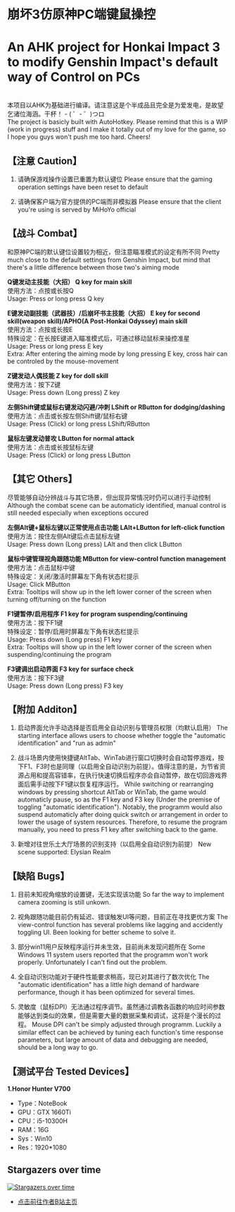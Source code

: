 # 崩坏3仿原神PC端键鼠操控
# An AHK project for Honkai Impact 3 to modify Genshin Impact's default way of Control on PCs

<br>本项目以AHK为基础进行编译。请注意这是个半成品且完全是为爱发电，是故望乞诸位海涵。干杯！ - ( ゜- ゜)つロ
<br>The project is basicly built with AutoHotkey. Please remind that this is a WIP (work in progress) stuff and I make it totally out of my love for the game, so I hope you guys won't push me too hard. Cheers!


## 【注意 Caution】

1. 请确保游戏操作设置已重置为默认键位
   Please ensure that the gaming operation settings have been reset to default

2. 请确保客户端为官方提供的PC端而非模拟器
   Please ensure that the client you're using is served by MiHoYo official


## 【战斗 Combat】

和原神PC端的默认键位设置较为相近，但注意瞄准模式的设定有所不同
Pretty much close to the default settings from Genshin Impact, but mind that there's a little difference between those two's aiming mode

**Q键发动主技能（大招） Q key for main skill**
<br>使用方法：点按或长按Q
<br>Usage: Press or long press Q key

**E键发动副技能（武器技）/后崩坏书主技能（大招） E key for second skill(weapon skill)/APHO(A Post-Honkai Odyssey) main skill**
<br>使用方法：点按或长按E
<br>特殊设定：在长按E键进入瞄准模式后，可通过移动鼠标来操控准星
<br>Usage: Press or long press E key
<br>Extra: After entering the aiming mode by long pressing E key, cross hair can be controled by the mouse-movement

**Z键发动人偶技能 Z key for doll skill**
<br>使用方法：按下Z键
<br>Usage: Press down (Long press) Z key

**左侧Shift键或鼠标右键发动闪避/冲刺 LShift or RButton for dodging/dashing**
<br>使用方法：点击或长按左侧Shift键/鼠标右键
<br>Usage: Press (Click) or long press LShift/RButton

**鼠标左键发动普攻 LButton for normal attack**
<br>使用方法：点击或长按鼠标左键
<br>Usage: Press (Click) or long press LButton


## 【其它 Others】

尽管能够自动分辨战斗与其它场景，但出现异常情况时仍可以进行手动控制
Although the combat scene can be automaticly identified, manual control is still needed especially when exceptions occured

**左侧Alt键+鼠标左键以正常使用点击功能 LAlt+LButton for left-click function**
<br>使用方法：按住左侧Alt键后点击鼠标左键
<br>Usage: Press down (Long press) LAlt and then click LButton

**鼠标中键管理视角跟随功能 MButton for view-control function management**
<br>使用方法：点击鼠标中键
<br>特殊设定：关闭/激活时屏幕左下角有状态栏提示
<br>Usage: Click MButton
<br>Extra: Tooltips will show up in the left lower corner of the screen when turning off/turning on the function

**F1键暂停/启用程序 F1 key for program suspending/continuing**
<br>使用方法：按下F1键
<br>特殊设定：暂停/启用时屏幕左下角有状态栏提示
<br>Usage: Press down (Long press) F1 key
<br>Extra: Tooltips will show up in the left lower corner of the screen when suspending/continuing the program

**F3键调出启动界面 F3 key for surface check**
<br>使用方法：按下F3键
<br>Usage: Press down (Long press) F3 key


## 【附加 Additon】

1. 启动界面允许手动选择是否启用全自动识别与管理员权限（均默认启用）
   The starting interface allows users to choose whether toggle the "automatic identification" and "run as admin"

2. 战斗场景内使用快捷键AltTab、WinTab进行窗口切换时会自动暂停游戏，按下F1、F3时也是同理（以启用全自动识别为前提）。值得注意的是，为节省资源占用和提高容错率，在执行快速切换后程序亦会自动暂停，故在切回游戏界面后需手动按下F1键以恢复程序运行。
   While switching or rearranging windows by pressing shortcut AltTab or WinTab, the game would automaticly pause, so as the F1 key and F3 key (Under the premise of toggling  "automatic identification"). Notably, the programm would also suspend automaticly after doing quick switch or arrangement in order to lower the usage of system resources. Therefore, to resume the program manually, you need to press F1 key after switching back to the game.

3. 新增对往世乐土大厅场景的识别支持（以启用全自动识别为前提）
   New scene supported:  Elysian Realm


## 【缺陷 Bugs】

1. 目前未知视角缩放的设置键，无法实现该功能
   So far the way to implement camera zooming is still unkown.

2. 视角跟随功能目前仍有延迟、错误触发UI等问题，目前正在寻找更优方案
   The view-control function has several problems like lagging and accidently toggling UI. Been looking for better scheme to solve it.

3. 部分win11用户反映程序运行并未生效，目前尚未发现问题所在
   Some Windows 11 system users reported that the programm won't work properly. Unfortunately I can't find out the problem.

4. 全自动识别功能对于硬件性能要求稍高，现已对其进行了数次优化
   The "automatic identification" has a little high demand of hardware performance, though it has been optimized for several times.

5. 灵敏度（鼠标DPI）无法通过程序调节。虽然通过调教各函数的响应时间参数能够达到类似的效果，但是需要大量的数据采集和调试，这将是个漫长的过程。
   Mouse DPI can't be simply adjusted through programm. Luckily a similar effect can be achieved by tuning each function's time response parameters, but large amount of data and debugging are needed, should be a long way to go.


## 【测试平台 Tested Devices】

**1.Honor Hunter V700**
- Type：NoteBook
- GPU：GTX 1660Ti
- CPU：i5-10300H
- RAM：16G
- Sys：Win10
- Res：1920*1080


## Stargazers over time

[![Stargazers over time](https://starchart.cc/Spartan711/Genshin-to-Honkai-PC-Control-Project.svg)](https://starchart.cc/Spartan711/Genshin-to-Honkai-PC-Control-Project)

- [点击前往作者B站主页](https://space.bilibili.com/359461611)